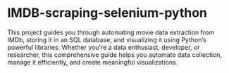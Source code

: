 # IMDB-scraping-selenium-python
This project guides you through automating movie data extraction from IMDb, storing it in an SQL database, and visualizing it using Python’s powerful libraries. Whether you're a data enthusiast, developer, or researcher, this comprehensive guide helps you automate data collection, manage it efficiently, and create meaningful visualizations.
